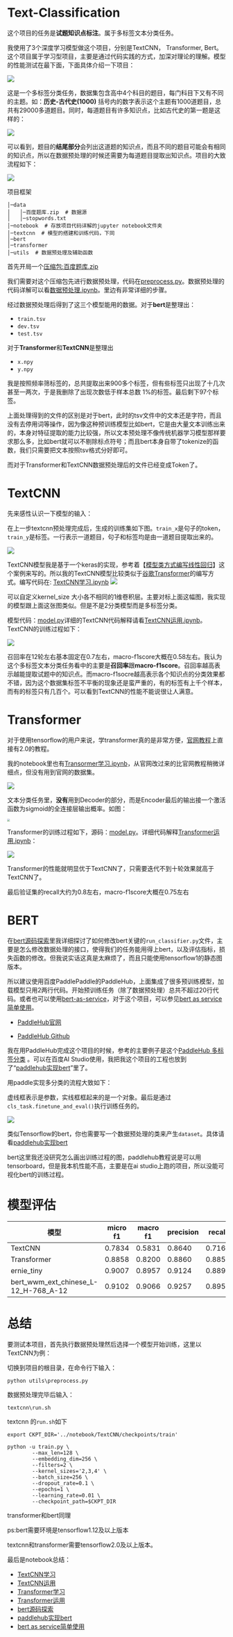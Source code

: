 # Text-Classification

这个项目的任务是**试题知识点标注**。属于多标签文本分类任务。

我使用了3个深度学习模型做这个项目，分别是TextCNN， Transformer, Bert。这个项目属于学习型项目，主要是通过代码实践的方式，加深对理论的理解。模型的性能测试在最下面，下面具体介绍一下项目：

![](notebook/images/原始数据概况.jpg)

这是一个多标签分类任务，数据集包含高中4个科目的题目，每门科目下又有不同的主题。如：**历史-古代史(1000)** 括号内的数字表示这个主题有1000道题目，总共有29000多道题目。同时，每道题目有许多知识点，比如古代史的第一题是这样的：

![](notebook/images/古代史第一题.png)

可以看到，题目的**结尾部分**会列出这道题的知识点，而且不同的题目可能会有相同的知识点，所以在数据预处理的时候还需要为每道题目提取出知识点。项目的大致流程如下：



![](notebook/images/项目流程图.png)



项目框架

```
│─data
│   │─百度题库.zip  # 数据源
│   │─stopwords.txt
│─notebook  # 存放项目代码详解的jupyter notebook文件夹
│─textcnn  # 模型的搭建和训练代码，下同
│─bert
│─transformer
│─utils  # 数据预处理及辅助函数
```

首先开局一个[压缩包:百度题库.zip](data/百度题库.zip)

我们需要对这个压缩包先进行数据预处理，代码在[preprocess.py](utils/preprocess.py)。数据预处理的代码详解可以看[数据预处理.ipynb](notebook/数据预处理/数据预处理.ipynb)。里边有非常详细的步骤。

经过数据预处理后得到了这三个模型能用的数据。对于**bert**是整理出：

- `train.tsv`
- `dev.tsv`
- `test.tsv`

对于**Transformer**和**TextCNN**是整理出

- `x.npy`
- `y.npy`

我是按照频率筛标签的，总共提取出来900多个标签，但有些标签只出现了十几次甚至一两次，于是我删除了出现次数低于样本总数 1%的标签。最后剩下97个标签。

上面处理得到的文件的区别是对于bert，此时的tsv文件中的文本还是字符，而且没有去停用词等操作，因为像这种预训练模型比如bert，它是由大量文本训练出来的，本身对特征提取的能力比较强，所以文本预处理不像传统机器学习模型那样要求那么多，比如bert就可以不剔除标点符号；而且bert本身自带了tokenize的函数，我们只需要把文本按照tsv格式分好即可。

而对于Transformer和TextCNN数据预处理后的文件已经变成Token了。

# TextCNN

先来感性认识一下模型的输入：

在上一步textcnn预处理完成后，生成的训练集如下图。`train_x`是句子的token，`train_y`是标签。一行表示一道题目，句子和标签均是由一道题目提取出来的。

![](notebook/images/感性认识输入.png)

TextCNN模型我是基于一个keras的实现，参考着【[模型类方式编写线性回归](https://tf.wiki/zh/basic/models.html)】这个案例来写的。所以我的TextCNN模型比较类似于[谷歌Transformer](https://tensorflow.google.cn/tutorials/text/transformer?hl=en)的编写方式。编写代码在: [TextCNN学习.ipynb](notebook\TextCNN\TextCNN学习.ipynb)
![](notebook/images/conv1D.png)



可以自定义kernel_size 大小各不相同的1维卷积层。主要对标上面这幅图，我实现的模型跟上面这张图类似。但是不是2分类模型而是多标签分类。

模型代码：[model.py](textcnn/model.py)详细的TextCNN代码解释请看[TextCNN运用.ipynb](notebook\TextCNN\TextCNN运用.ipynb)。TextCNN的训练过程如下：

![](notebook/images/textcnn-res.png)

召回率在12轮左右基本固定在0.7左右，macro-f1score大概在0.58左右。我认为这个多标签文本分类任务看中的主要是**召回率**跟**macro-f1score**。召回率越高表示越能提取试题中的知识点。而macro-f1socre越高表示各个知识点的分类效果都不错，因为这个数据集标签不平衡的现象还是蛮严重的，有的标签有上千个样本，而有的标签只有几百个。可以看到TextCNN的性能不能说很让人满意。

# Transformer

对于使用tensorflow的用户来说，学transformer真的是非常方便，[官网教程](https://tensorflow.google.cn/tutorials/text/transformer)上直接有2.0的教程。

我的notebook里也有[Transormer学习.ipynb](notebook\Transformer\Transformer学习.ipynb)，从官网改过来的比官网教程稍微详细点，但没有用到官网的数据集。

![](notebook\images\transformer.png)

文本分类任务里，**没有**用到Decoder的部分，而是Encoder最后的输出接一个激活函数为sigmoid的全连接层输出概率。如图：

<img src="notebook/images/transformer-classification.png" style="zoom:38%;" />

Transformer的训练过程如下，源码：[model.py](transformer/model.py)。详细代码解释[Transformer运用.ipynb](notebook\Transformer\Transformer运用.ipynb)：

![](notebook/images/transformer-res.png)

Transformer的性能就明显优于TextCNN了，只需要迭代不到十轮效果就高于TextCNN了。

最后验证集的recall大约为0.8左右，macro-f1score大概在0.75左右

# BERT

在[bert源码探索](notebook/BERT/bert源码探索.ipynb)里我详细探讨了如何修改bert关键的`run_classifier.py`文件，主要是怎么修改数据处理的接口，使得我们的任务能用得上bert，以及评估指标，损失函数的修改。但我说实话这真是太麻烦了，而且只能使用tensorflow1的静态图版本。

所以建议使用百度PaddlePaddle的PaddleHub，上面集成了很多预训练模型，加载模型只用2两行代码。开始预训练任务（除了数据预处理）总共不超过20行代码。或者也可以使用[bert-as-service](https://github.com/hanxiao/bert-as-service)，对于这个项目，可以参见[bert as service简单使用](notebook/BERT/bert-as-service简单使用.ipynb)。

- [PaddleHub官网](https://www.paddlepaddle.org.cn/hub)

- [PaddleHub Github]()

我在用PaddleHub完成这个项目的时候，参考的主要例子是这个[PaddleHub 多标签分类](https://github.com/PaddlePaddle/PaddleHub/tree/release/v1.6/demo/multi_label_classification) 。可以在百度AI Studio使用，我把我这个项目的工程也放到了“[paddlehub实现bert](notebook/BERT/paddlehub实现bert.ipynb)”里了。

用paddle实现多分类的流程大致如下：

虚线框表示是参数，实线框框起来的是一个对象。最后是通过`cls_task.finetune_and_eval()`执行训练任务的。

![](notebook/images/paddlehub-多分类.png)

类似Tensorflow的bert，你也需要写一个数据预处理的类来产生`dataset`。具体请看[paddlehub实现bert](notebook/BERT/paddlehub实现bert.ipynb)

bert这里我还没研究怎么画出训练过程的图，paddlehub教程说是可以用tensorboard，但是我本机性能不高，主要是在ai studio上跑的项目，所以没能可视化bert的训练过程。

# 模型评估

| 模型                                 | micro f1 | macro f1 | precision | recall | epoch | learning rate |
| ------------------------------------ | -------- | -------- | --------- | ------ | ----- | ------------- |
| TextCNN                              | 0.7834   | 0.5831   | 0.8640    | 0.7166 | 20    | 1e-2          |
| Transformer                          | 0.8858   | 0.8200   | 0.8860    | 0.8857 | 10    | 1e-3          |
| ernie_tiny                           | 0.9007   | 0.8957   | 0.9124    | 0.8892 | 5     | 5e-5          |
| bert_wwm_ext_chinese_L-12_H-768_A-12 | 0.9102   | 0.9066   | 0.9257    | 0.8953 | 5     | 3e-5          |

# 总结

要测试本项目，首先执行数据预处理然后选择一个模型开始训练，这里以TextCNN为例：

切换到项目的根目录，在命令行下输入：

```
python utils\preprocess.py
```

数据预处理完毕后输入：

```
textcnn\run.sh
```

textcnn 的`run.sh`如下

```
export CKPT_DIR='../notebook/TextCNN/checkpoints/train'

python -u train.py \
		--max_len=128 \
		--embedding_dim=256 \
		--filters=2 \
		--kernel_sizes='2,3,4' \
		--batch_size=256 \
		--dropout_rate=0.1 \
		--epochs=1 \
		--learning_rate=0.01 \
		--checkpoint_path=$CKPT_DIR
```

transformer和bert同理

ps:bert需要环境是tensorflow1.12及以上版本

textcnn和transformer需要tensorflow2.0及以上版本。



最后是notebook总结：

- [TextCNN学习](notebook/TextCNN/TextCNN学习.ipynb)
- [TextCNN运用](notebook/TextCNN/TextCNN运用.ipynb)
- [Transformer学习](notebook/Transformer/Transformer学习.ipynb)
- [Transformer运用](notebook/Transformer/Transformer运用.ipynb)
- [bert源码探索](notebook/BERT/bert源码探索.ipynb)
- [paddlehub实现bert](notebook/BERT/paddlehub实现bert.ipynb)
- [bert as service简单使用](notebook/BERT/bert-as-service简单使用.ipynb)



